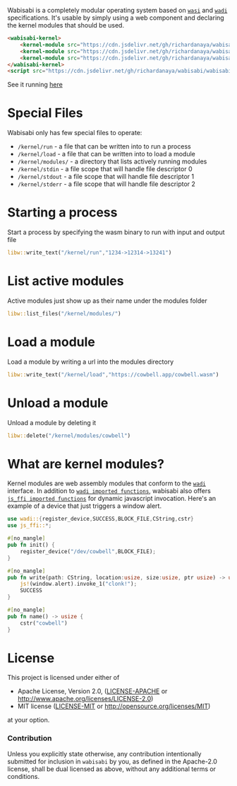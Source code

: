 Wabisabi is a completely modular operating system based on [`wasi`](https://wasi.dev/) and [`wadi`](https://github.com/richardanaya/wadi) specifications. It's usable by simply using a web component and declaring the kernel modules that should be used.

```html
<wabisabi-kernel>
    <kernel-module src="https://cdn.jsdelivr.net/gh/richardanaya/wabisabi/terminal.wasm"/>
    <kernel-module src="https://cdn.jsdelivr.net/gh/richardanaya/wabisabi/filesystem.wasm"/>
    <kernel-module src="https://cdn.jsdelivr.net/gh/richardanaya/wabisabi/framebuffer.wasm"/>
</wabisabi-kernel>
<script src="https://cdn.jsdelivr.net/gh/richardanaya/wabisabi/wabisabi.js"></script>
```

See it running [here](https://richardanaya.github.io/wabisabi/demo.html)

# Special Files

Wabisabi only has few special files to operate:

* `/kernel/run` - a file that can be written into to run a process
* `/kernel/load` - a file that can be written into to load a module
* `/kernel/modules/` - a directory that lists actively running modules
* `/kernel/stdin` - a file scope that will handle file descriptor 0
* `/kernel/stdout` - a file scope that will handle file descriptor 1
* `/kernel/stderr` - a file scope that will handle file descriptor 2

# Starting a process

Start a process by specifying the wasm binary to run with input and output file

```rust
libw::write_text("/kernel/run","1234->12314->13241")
```

# List active modules

Active modules just show up as their name under the modules folder

```rust
libw::list_files("/kernel/modules/")
```

# Load a module

Load a module by writing a url into the modules directory

```rust
libw::write_text("/kernel/load","https://cowbell.app/cowbell.wasm")
```

# Unload a module

Unload a module by deleting it

```rust
libw::delete("/kernel/modules/cowbell")
```

# What are kernel modules?

Kernel modules are web assembly modules that conform to the [`wadi`](https://github.com/richardanaya/wadi) interface. In addition to [`wadi imported functions`](https://github.com/richardanaya/wadi/blob/master/README.md#wadi-host-interface), wabisabi also offers [`js_ffi imported functions`](https://github.com/richardanaya/js_ffi) for dynamic javascript invocation. Here's an example of a device that just triggers a window alert.

```rust
use wadi::{register_device,SUCCESS,BLOCK_FILE,CString,cstr}
use js_ffi::*;

#[no_mangle]
pub fn init() {
    register_device("/dev/cowbell",BLOCK_FILE);
}

#[no_mangle]
pub fn write(path: CString, location:usize, size:usize, ptr usize) -> u32 {
    js!(window.alert).invoke_1("clonk!");
    SUCCESS
}

#[no_mangle]
pub fn name() -> usize {
    cstr("cowbell")
}
```

# License

This project is licensed under either of

 * Apache License, Version 2.0, ([LICENSE-APACHE](LICENSE-APACHE) or
   http://www.apache.org/licenses/LICENSE-2.0)
 * MIT license ([LICENSE-MIT](LICENSE-MIT) or
   http://opensource.org/licenses/MIT)

at your option.

### Contribution

Unless you explicitly state otherwise, any contribution intentionally submitted
for inclusion in `wabisabi` by you, as defined in the Apache-2.0 license, shall be
dual licensed as above, without any additional terms or conditions.
